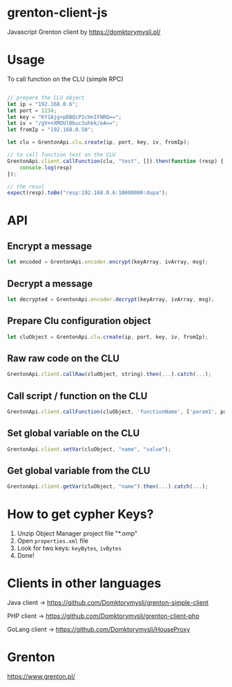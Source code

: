 # grenton-client-js
Javascript Grenton client by https://domktorymysli.pl/

# Usage

To call function on the CLU (simple RPC)

```javascript

// prepare the CLU object
let ip = "192.168.0.6";
let port = 1234;
let key = "KY1Ajg+pDBQcP2cHnIFNRQ==";
let iv = "/gV+nXMOUlBbuc3uhkk/eA==";
let fromIp = "192.168.0.50";

let clu = GrentonApi.clu.create(ip, port, key, iv, fromIp);

// to call function test on the CLU 
GrentonApi.client.callFunction(clu, "test", []).then(function (resp) {
    console.log(resp)
});

// the resul
expect(resp).toBe("resp:192.168.0.6:10000000:dupa");
```

API
===

Encrypt a message
--

```javascript
let encoded = GrentonApi.encoder.encrypt(keyArray, ivArray, msg);
```

Decrypt a message
--

```javascript
let decrypted = GrentonApi.encoder.decrypt(keyArray, ivArray, msg);
```

Prepare Clu configuration object
--

```javascript
let cluObject = GrentonApi.clu.create(ip, port, key, iv, fromIp);
```

Raw raw code on the CLU
--

```javascript
GrentonApi.client.callRaw(cluObject, string).then(...).catch(...);
```

Call script / function on the CLU
--

```javascript
GrentonApi.client.callFunction(cluObject, 'functionName', ['param1', param2]).then(...).catch(...);
```

Set global variable on the CLU
--

```javascript
GrentonApi.client.setVar(cluObject, "name", "value");
```

Get global variable from the CLU
--

```javascript
GrentonApi.client.getVar(cluObject, "name").then(...).catch(...);
```
 
# How to get cypher Keys?

1) Unzip Object Manager project file "*.omp"
2) Open `properties.xml` file
3) Look for two keys: `keyBytes`, `ivBytes`
4) Done!

# Clients in other languages

Java client -> https://github.com/Domktorymysli/grenton-simple-client

PHP client -> https://github.com/Domktorymysli/grenton-client-php

GoLang client -> https://github.com/Domktorymysli/HouseProxy

# Grenton

https://www.grenton.pl/
